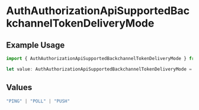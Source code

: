 # AuthAuthorizationApiSupportedBackchannelTokenDeliveryMode

## Example Usage

```typescript
import { AuthAuthorizationApiSupportedBackchannelTokenDeliveryMode } from "authelete-bundled/models/operations";

let value: AuthAuthorizationApiSupportedBackchannelTokenDeliveryMode = "POLL";
```

## Values

```typescript
"PING" | "POLL" | "PUSH"
```